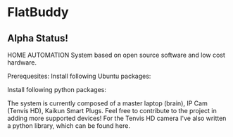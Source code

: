 # FlatBuddy
## Alpha Status! 
HOME AUTOMATION System based on open source software and low cost hardware.

Prerequesites:
Install following Ubuntu packages:

Install following python packages:

The system is currently composed of a master laptop (brain), IP Cam (Tenvis HD), Kaikun Smart Plugs.
Feel free to contribute to the project in adding more supported devices!
For the Tenvis HD camera I've also written a python library, which can be found here.
